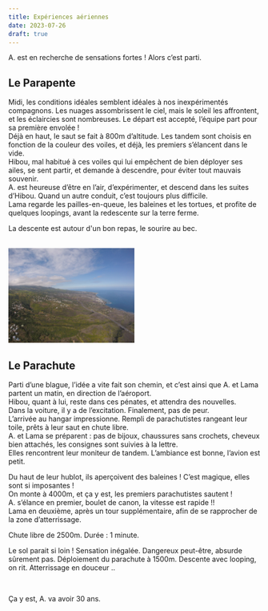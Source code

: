 ```yaml
---
title: Expériences aériennes
date: 2023-07-26
draft: true
---
```



A. est en recherche de sensations fortes ! Alors c’est parti.


## Le Parapente
Midi, les conditions idéales semblent idéales à nos inexpérimentés compagnons. Les nuages assombrissent le ciel, mais le soleil les affrontent, et les éclaircies sont nombreuses. Le départ est accepté, l’équipe part pour sa première envolée !  
Déjà en haut, le saut se fait à 800m d’altitude. Les tandem sont choisis en fonction de la couleur des voiles, et déjà, les premiers s’élancent dans le vide.  
Hibou, mal habitué à ces voiles qui lui empêchent de bien déployer ses ailes, se sent partir, et demande à descendre, pour éviter tout mauvais souvenir.  
A. est heureuse d’être en l’air, d’expérimenter,  et descend dans les suites d’Hibou. Quand un autre conduit, c’est toujours plus difficile.  
Lama regarde les pailles-en-queue, les baleines et les tortues, et profite de quelques loopings, avant la redescente sur la terre ferme.

La descente est autour d'un bon repas, le sourire au bec.  


<br />

<img src="/assets/aerien/aerien.JPG" alt="aerien" title="aerien" width="50%" height="50%">


<br />


## Le Parachute
Parti d’une blague, l’idée a vite fait son chemin, et c’est ainsi que A. et Lama partent un matin, en direction de l’aéroport.   
Hibou, quant à lui, reste dans ces pénates, et attendra des nouvelles.  
Dans la voiture, il y a de l’excitation. Finalement, pas de peur.  
L’arrivée au hangar impressionne. Rempli de parachutistes rangeant leur toile, prêts à leur saut en chute libre.  
A. et Lama se préparent : pas de bijoux, chaussures sans crochets, cheveux bien attachés, les consignes sont suivies à la lettre.  
Elles rencontrent leur moniteur de tandem. L’ambiance est bonne, l’avion est petit.

Du haut de leur hublot, ils aperçoivent des baleines ! C’est magique, elles sont si imposantes !   
On monte à 4000m, et ça y est, les premiers parachutistes sautent !  
A. s’élance en premier, boulet de canon, la vitesse est rapide !!  
Lama en deuxième, après un tour supplémentaire, afin de se rapprocher de la zone d’atterrissage. 

Chute libre de 2500m. Durée : 1 minute.  

Le sol parait si loin ! Sensation inégalée. Dangereux peut-être, absurde sûrement pas.
Déploiement du parachute à 1500m. 
Descente avec looping, on rit. 
Atterrissage en douceur ..  


<br />

Ça y est, A. va avoir 30 ans. 

